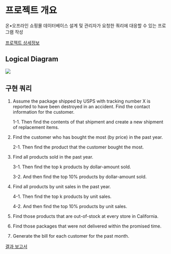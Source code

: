 # 프로젝트 개요

온•오프라인 쇼핑몰 데이터베이스 설계 및 관리자가 요청한 쿼리에 대응할 수 있는 프로그램 작성

[프로젝트 상세정보](<https://github.com/empodi/Database-System-Project/blob/main/project2(spring2022).pdf>)

## Logical Diagram

<img src="https://user-images.githubusercontent.com/76815545/206947361-7de31045-d8b1-4d72-8603-f686c46db4eb.png">

## 구현 쿼리

1.  Assume the package shipped by USPS with tracking number X is reported to
    have been destroyed in an accident. Find the contact information for the customer.

    1-1. Then find the contents of that shipment and create a new shipment of replacement items.

2.  Find the customer who has bought the most (by price) in the past year.

    2-1. Then find the product that the customer bought the most.

3.  Find all products sold in the past year.

    3-1. Then find the top k products by dollar-amount sold.

    3-2. And then find the top 10% products by dollar-amount sold.

4.  Find all products by unit sales in the past year.

    4-1. Then find the top k products by unit sales.

    4-2. And then find the top 10% products by unit sales.

5.  Find those products that are out-of-stock at every store in California.
6.  Find those packages that were not delivered within the promised time.
7.  Generate the bill for each customer for the past month.

[결과 보고서](https://github.com/empodi/Database-System-Project/blob/main/DB_Project2/DB_P2.pdf)
